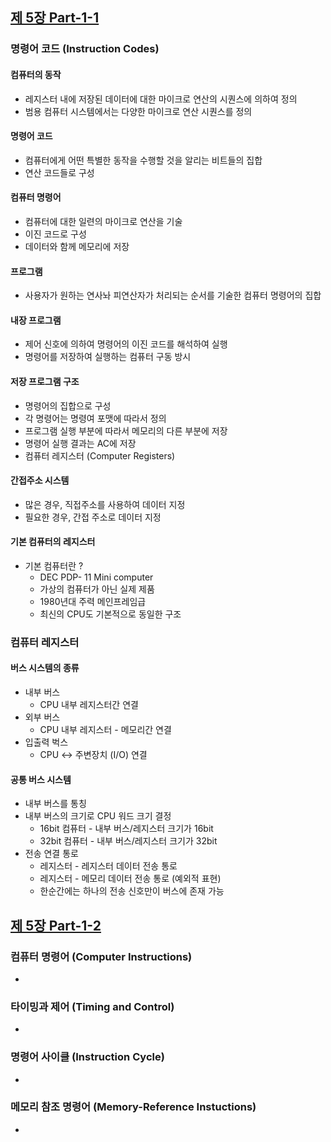 
## [제 5장 Part-1-1](https://www.youtube.com/watch?v=vSnpYzCuwVY&list=PLc8fQ-m7b1hCHTT7VH2oo0Ng7Et096dYc&index=10)

### 명령어 코드 (Instruction Codes)

#### 컴퓨터의 동작

- 레지스터 내에 저장된 데이터에 대한 마이크로 연산의 시퀀스에 의하여 정의
- 범용 컴퓨터 시스템에서는 다양한 마이크로 연산 시퀀스를 정의

#### 명령어 코드

- 컴퓨터에게 어떤 특별한 동작을 수행할 것을 알리는 비트들의 집합
- 연산 코드들로 구성

#### 컴퓨터 명령어

- 컴퓨터에 대한 일련의 마이크로 연산을 기술
- 이진 코드로 구성
- 데이터와 함께 메모리에 저장

#### 프로그램

- 사용자가 원하는 연사놔 피연산자가 처리되는 순서를 기술한 컴퓨터 명령어의 집합

#### 내장 프로그램

- 제어 신호에 의하여 명령어의 이진 코드를 해석하여 실행
- 명령어를 저장하여 실행하는 컴퓨터 구동 방시 

#### 저장 프로그램 구조

- 명령어의 집합으로 구성
- 각 명령어는 명령여 포맷에 따라서 정의
- 프로그램 실행 부분에 따라서 메모리의 다른 부분에 저장
- 명령어 실행 결과는 AC에 저장 
- 컴퓨터 레지스터 (Computer Registers)

#### 간접주소 시스템

- 많은 경우, 직접주소를 사용하여 데이터 지정
- 필요한 경우, 간접 주소로 데이터 지정 

#### 기본 컴퓨터의 레지스터

- 기본 컴퓨터란 ? 
  - DEC PDP- 11 Mini computer
  - 가상의 컴퓨터가 아닌 실제 제품
  - 1980년대 주력 메인프레임급
  - 최신의 CPU도 기본적으로 동일한 구조 

### 컴퓨터 레지스터

#### 버스 시스템의 종류

- 내부 버스
  - CPU 내부 레지스터간 연결
- 외부 버스
  - CPU 내부 레지스터 - 메모리간 연결
- 입출력 벅스
  - CPU <-> 주변장치 (I/O) 연결

#### 공통 버스 시스템

- 내부 버스를 통칭 
- 내부 버스의 크기로 CPU 워드 크기 결정
  - 16bit 컴퓨터 - 내부 버스/레지스터 크기가 16bit
  - 32bit 컴퓨터 - 내부 버스/레지스터 크기가 32bit
- 전송 연결 통로
  - 레지스터 - 레지스터 데이터 전송 통로
  - 레지스터 - 메모리 데이터 전송 통로 (예외적 표현)
  - 한순간에는 하나의 전송 신호만이 버스에 존재 가능 

## [제 5장 Part-1-2](https://www.youtube.com/watch?v=T2oKxvinK84&list=PLc8fQ-m7b1hCHTT7VH2oo0Ng7Et096dYc&index=11)

### 컴퓨터 명령어 (Computer Instructions)

- 

### 타이밍과 제어 (Timing and Control)

- 

### 명령어 사이클 (Instruction Cycle)

- 

### 메모리 참조 명령어 (Memory-Reference Instuctions)

-
